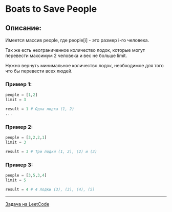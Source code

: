 # Boats to Save People

## Описание:
Имеется массив people, где people[i] - это размер i-го человека.

Так же есть неограниченное количество лодок, которые могут перевести максимум 2 человека и вес не больше limit.

Нужно вернуть минимальное количество лодок, необходимое для того что бы перевести всех людей.

### Пример 1:
```python
people = [1,2]
limit = 3

result = 1 # Одна лодка (1, 2)
...
```

### Пример 2:

```python
people = [3,2,2,1]
limit = 3

result = 3 # Три лодки (1, 2), (2) и (3)
```

### Пример 3:

```python
people = [3,5,3,4]
limit = 5

result = 4 # 4 лодки (3), (3), (4), (5)
```

---
<a href="https://leetcode.com/problems/boats-to-save-people/">Задача на LeetCode</a>